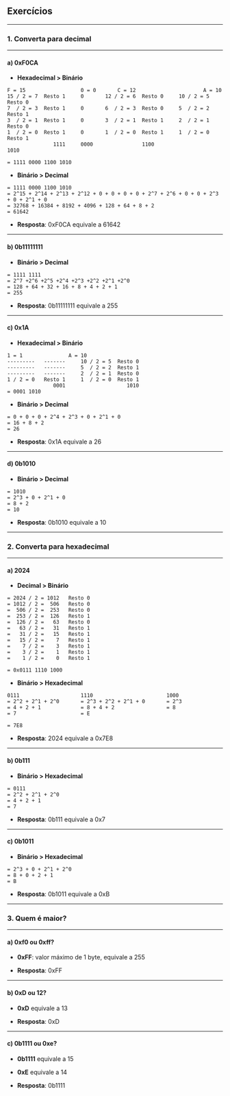 ## Exercícios

---

### 1. Converta para decimal

---

#### a) 0xF0CA

- **Hexadecimal > Binário**

```
F = 15			        0 = 0   	C = 12                  	A = 10
15 / 2 = 7  Resto 1		0		12 / 2 = 6	Resto 0		10 / 2 = 5	Resto 0
7  / 2 = 3  Resto 1		0		6  / 2 = 3	Resto 0		5  / 2 = 2	Resto 1
3  / 2 = 1  Resto 1		0		3  / 2 = 1	Resto 1		2  / 2 = 1  Resto 0
1  / 2 = 0  Resto 1		0		1  / 2 = 0	Resto 1		1  / 2 = 0	Resto 1
               1111     0000                1100                    1010

= 1111 0000 1100 1010
```

- **Binário > Decimal**

```
= 1111 0000 1100 1010
= 2^15 + 2^14 + 2^13 + 2^12 + 0 + 0 + 0 + 0 + 2^7 + 2^6 + 0 + 0 + 2^3 + 0 + 2^1 + 0
= 32768 + 16384 + 8192 + 4096 + 128 + 64 + 8 + 2
= 61642
```

- **Resposta**: 0xF0CA equivale a 61642

---

#### b) 0b11111111

- **Binário > Decimal**

```
= 1111 1111
= 2^7 +2^6 +2^5 +2^4 +2^3 +2^2 +2^1 +2^0 
= 128 + 64 + 32 + 16 + 8 + 4 + 2 + 1
= 255
```
- **Resposta**: 0b11111111 equivale a 255

---

#### c) 0x1A

- **Hexadecimal > Binário**

```
1 = 1				A = 10
---------	-------		10 / 2 = 5	Resto 0
---------	-------		5  / 2 = 2	Resto 1
---------	-------		2  / 2 = 1	Resto 0
1 / 2 = 0	Resto 1		1  / 2 = 0	Resto 1
		       0001			           1010
= 0001 1010
```

- **Binário > Decimal**

```
= 0 + 0 + 0 + 2^4 + 2^3 + 0 + 2^1 + 0 
= 16 + 8 + 2
= 26
```

- **Resposta**: 0x1A equivale a 26

---

#### d) 0b1010

- **Binário > Decimal**

```
= 1010
= 2^3 + 0 + 2^1 + 0
= 8 + 2
= 10
```

- **Resposta**: 0b1010 equivale a 10

---

### 2. Converta para hexadecimal

---

#### a) 2024

- **Decimal > Binário**

```
= 2024 / 2 = 1012	Resto 0
= 1012 / 2 =  506	Resto 0
=  506 / 2 =  253	Resto 0
=  253 / 2 =  126	Resto 1
=  126 / 2 =   63   Resto 0
=   63 / 2 =   31	Resto 1
=   31 / 2 =   15   Resto 1
=   15 / 2 =    7   Resto 1
=    7 / 2 =    3   Resto 1
=    3 / 2 =    1	Resto 1
=    1 / 2 = 	0	Resto 1

= 0x0111 1110 1000
```

- **Binário > Hexadecimal**

```
0111                    1110				        1000
= 2^2 + 2^1 + 2^0	    = 2^3 + 2^2 + 2^1 + 0		= 2^3
= 4 + 2 + 1             = 8 + 4 + 2			        = 8
= 7                     = E

= 7E8
```

- **Resposta**: 2024 equivale a 0x7E8

---

#### b) 0b111

- **Binário > Hexadecimal**

```
= 0111
= 2^2 + 2^1 + 2^0
= 4 + 2 + 1 
= 7
```

- **Resposta**: 0b111 equivale a 0x7

---

#### c) 0b1011

- **Binário > Hexadecimal**

```
= 2^3 + 0 + 2^1 + 2^0
= 8 + 0 + 2 + 1
= B
```

- **Resposta**: 0b1011 equivale a 0xB

---

### 3. Quem é maior?

---

#### a) 0xf0 ou 0xff?

- **0xFF**: valor máximo de 1 byte, equivale a 255

- **Resposta**: 0xFF

---

#### b) 0xD ou 12?

- **0xD** equivale a 13

- **Resposta**: 0xD

---

#### c) 0b1111 ou 0xe?

- **0b1111** equivale a 15  
- **0xE** equivale a 14  

- **Resposta**: 0b1111
